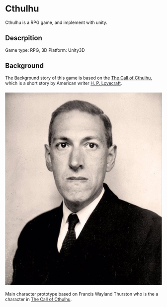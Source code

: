 # Cthulhu
Cthulhu is a RPG game, and implement with unity.

## Descrpition
Game type: RPG, 3D
Platform: Unity3D

## Background
The Background story of this game is based on the [The Call of Cthulhu](https://en.wikipedia.org/wiki/The_Call_of_Cthulhu), which is a short story by American writer [H. P. Lovecraft](https://en.wikipedia.org/wiki/H._P._Lovecraft).
### ![H. P. Lovecraft](store\H._P._Lovecraft,_June_1934.jpg)

Main character prototype based on Francis Wayland Thurston who is the a character in [The Call of Cthulhu](https://en.wikipedia.org/wiki/The_Call_of_Cthulhu).
